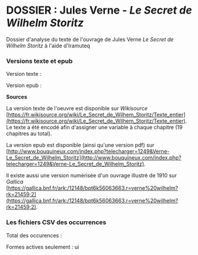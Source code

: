 ﻿# DOSSIER : Jules Verne - *Le Secret de Wilhelm Storitz*

Dossier d'analyse du texte de l'ouvrage de Jules Verne *Le Secret de Wilhelm Storitz* à l'aide d'Iramuteq

### Versions texte et epub

Version texte :

Version epub :

**Sources**

La version texte de l'oeuvre est disponible sur *Wikisource* [https://fr.wikisource.org/wiki/Le_Secret_de_Wilhem_Storitz/Texte_entier](https://fr.wikisource.org/wiki/Le_Secret_de_Wilhem_Storitz/Texte_entier). Le texte a été encodé afin d'assigner une variable à chaque chapitre (19 chapitres au total).

La version epub est disponible (ainsi qu'une version pdf) sur  [http://www.bouquineux.com/index.php?telecharger=1249&Verne-Le_Secret_de_Wilhelm_Storitz](http://www.bouquineux.com/index.php?telecharger=1249&Verne-Le_Secret_de_Wilhelm_Storitz).

Il existe aussi une version numérisée d'un ouvrage illustré de 1910 sur *Gallica* [https://gallica.bnf.fr/ark:/12148/bpt6k56063663.r=verne%20wilhelm?rk=21459;2](https://gallica.bnf.fr/ark:/12148/bpt6k56063663.r=verne%20wilhelm?rk=21459;2).

### Les fichiers CSV des occurrences

Total des occurences :

Formes actives seulement : ui
